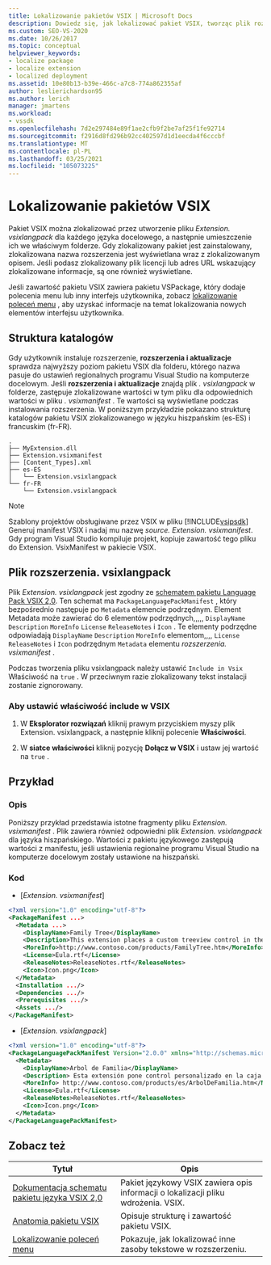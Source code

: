 ```yaml
---
title: Lokalizowanie pakietów VSIX | Microsoft Docs
description: Dowiedz się, jak lokalizować pakiet VSIX, tworząc plik rozszerzenia vsixlangpack dla każdego języka docelowego, a następnie umieszczając je w prawidłowym folderze.
ms.custom: SEO-VS-2020
ms.date: 10/26/2017
ms.topic: conceptual
helpviewer_keywords:
- localize package
- localize extension
- localized deployment
ms.assetid: 10e80b13-b39e-466c-a7c8-774a862355af
author: leslierichardson95
ms.author: lerich
manager: jmartens
ms.workload:
- vssdk
ms.openlocfilehash: 7d2e297484e89f1ae2cfb9f2be7af25f1fe92714
ms.sourcegitcommit: f2916d8fd296b92cc402597d1d1eecda4f6cccbf
ms.translationtype: MT
ms.contentlocale: pl-PL
ms.lasthandoff: 03/25/2021
ms.locfileid: "105073225"
---
```

# <a name="localizing-vsix-packages"></a>Lokalizowanie pakietów VSIX

Pakiet VSIX można zlokalizować przez utworzenie pliku *Extension. vsixlangpack* dla każdego języka docelowego, a następnie umieszczenie ich we właściwym folderze. Gdy zlokalizowany pakiet jest zainstalowany, zlokalizowana nazwa rozszerzenia jest wyświetlana wraz z zlokalizowanym opisem. Jeśli podasz zlokalizowany plik licencji lub adres URL wskazujący zlokalizowane informacje, są one również wyświetlane.

Jeśli zawartość pakietu VSIX zawiera pakietu VSPackage, który dodaje polecenia menu lub inny interfejs użytkownika, zobacz [lokalizowanie poleceń menu](../extensibility/localizing-menu-commands.md) , aby uzyskać informacje na temat lokalizowania nowych elementów interfejsu użytkownika.

## <a name="directory-structure"></a>Struktura katalogów

 Gdy użytkownik instaluje rozszerzenie, **rozszerzenia i aktualizacje** sprawdza najwyższy poziom pakietu VSIX dla folderu, którego nazwa pasuje do ustawień regionalnych programu Visual Studio na komputerze docelowym. Jeśli **rozszerzenia i aktualizacje** znajdą plik *. vsixlangpack* w folderze, zastępuje zlokalizowane wartości w tym pliku dla odpowiednich wartości w pliku *. vsixmanifest* . Te wartości są wyświetlane podczas instalowania rozszerzenia. W poniższym przykładzie pokazano strukturę katalogów pakietu VSIX zlokalizowanego w języku hiszpańskim (es-ES) i francuskim (fr-FR).

```text
.
├── MyExtension.dll
├── Extension.vsixmanifest
├── [Content_Types].xml
├── es-ES
│   └── Extension.vsixlangpack
└── fr-FR
    └── Extension.vsixlangpack
```

> [!NOTE]
> Szablony projektów obsługiwane przez VSIX w pliku [!INCLUDE[vsipsdk](../extensibility/includes/vsipsdk_md.md)] Generuj manifest VSIX i nadaj mu nazwę *source. Extension. vsixmanifest*. Gdy program Visual Studio kompiluje projekt, kopiuje zawartość tego pliku do Extension. VsixManifest w pakiecie VSIX.

## <a name="the-extensionvsixlangpack-file"></a>Plik rozszerzenia. vsixlangpack

Plik *Extension. vsixlangpack* jest zgodny ze [schematem pakietu Language Pack VSIX 2,0](../extensibility/vsix-language-pack-schema-2-0-reference.md). Ten schemat ma `PackageLanguagePackManifest` , który bezpośrednio następuje po `Metadata` elemencie podrzędnym. Element Metadata może zawierać do 6 elementów podrzędnych,,,,, `DisplayName` `Description` `MoreInfo` `License` `ReleaseNotes` i `Icon` . Te elementy podrzędne odpowiadają `DisplayName` `Description` `MoreInfo` elementom,,,, `License` `ReleaseNotes` i `Icon` podrzędnym `Metadata` elementu *rozszerzenia. vsixmanifest* .

Podczas tworzenia pliku vsixlangpack należy ustawić `Include in Vsix` Właściwość na `true` . W przeciwnym razie zlokalizowany tekst instalacji zostanie zignorowany.

### <a name="to-set-the-include-in-vsix-property"></a>Aby ustawić właściwość include w VSIX

1. W **Eksplorator rozwiązań** kliknij prawym przyciskiem myszy plik Extension. vsixlangpack, a następnie kliknij polecenie **Właściwości**.

2. W **siatce właściwości** kliknij pozycję **Dołącz w VSIX** i ustaw jej wartość na `true` .

## <a name="example"></a>Przykład

### <a name="description"></a>Opis

Poniższy przykład przedstawia istotne fragmenty pliku *Extension. vsixmanifest* . Plik zawiera również odpowiedni plik *Extension. vsixlangpack* dla języka hiszpańskiego. Wartości z pakietu językowego zastępują wartości z manifestu, jeśli ustawienia regionalne programu Visual Studio na komputerze docelowym zostały ustawione na hiszpański.

### <a name="code"></a>Kod

- [*Extension. vsixmanifest*]

```xml
<?xml version="1.0" encoding="utf-8"?>
<PackageManifest ...>
  <Metadata ...>
    <DisplayName>Family Tree</DisplayName>
    <Description>This extension places a custom treeview control in the toolbox that is optimized for handling family tree information.</Description>
    <MoreInfo>http://www.contoso.com/products/FamilyTree.htm</MoreInfo>
    <License>Eula.rtf</License>
    <ReleaseNotes>ReleaseNotes.rtf</ReleaseNotes>
    <Icon>Icon.png</Icon>
  </Metadata>
  <Installation .../>
  <Dependencies .../>
  <Prerequisites .../>
  <Assets .../>
</PackageManifest>
```

- [*Extension. vsixlangpack*]

```xml
<?xml version="1.0" encoding="utf-8"?>
<PackageLanguagePackManifest Version="2.0.0" xmlns="http://schemas.microsoft.com/developer/vsx-schema/2011">
  <Metadata>
    <DisplayName>Arbol de Familia</DisplayName>
    <Description> Esta extensión pone control personalizado en la caja de herramientas por manejar información de familia.</Description>
    <MoreInfo> http://www.contoso.com/products/es/ArbolDeFamilia.htm</MoreInfo>
    <License>Eula.rtf</License>
    <ReleaseNotes>ReleaseNotes.rtf</ReleaseNotes>
    <Icon>Icon.png</Icon>
  </Metadata>
</PackageLanguagePackManifest>
```

## <a name="see-also"></a>Zobacz też

|Tytuł|Opis|
|-----------|-----------------|
|[Dokumentacja schematu pakietu języka VSIX 2,0](vsix-language-pack-schema-2-0-reference.md)|Pakiet językowy VSIX zawiera opis informacji o lokalizacji pliku wdrożenia. VSIX.|
|[Anatomia pakietu VSIX](../extensibility/anatomy-of-a-vsix-package.md)|Opisuje strukturę i zawartość pakietu VSIX.|
|[Lokalizowanie poleceń menu](../extensibility/localizing-menu-commands.md)|Pokazuje, jak lokalizować inne zasoby tekstowe w rozszerzeniu.|
